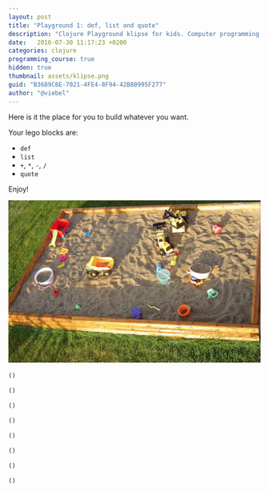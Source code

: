 ```yaml
---
layout: post
title: "Playground 1: def, list and quote"
description: "Clojure Playground klipse for kids. Computer programming course"
date:   2016-07-30 11:17:23 +0200
categories: clojure
programming_course: true
hidden: true
thumbnail: assets/klipse.png
guid: "B3689C8E-7021-4FE4-8F94-42B80995F277"
author: "@viebel"
---
```



Here is it the place for you to build whatever you want.


Your lego blocks are:

- `def`
- `list`
- `+`, `*`, `-`, `/`
- `quote`

Enjoy!

![Play](/assets/images/playground_sanbox.jpg)

~~~klipse
()
~~~

~~~klipse
()
~~~

~~~klipse
()
~~~

~~~klipse
()
~~~

~~~klipse
()
~~~

~~~klipse
()
~~~

~~~klipse
()
~~~

~~~klipse
()
~~~

